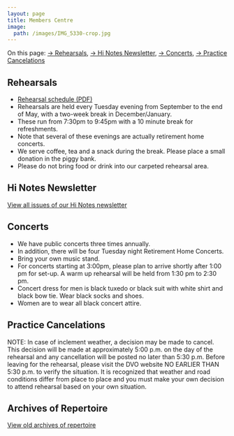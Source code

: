 ```yaml
---
layout: page
title: Members Centre
image:
  path: /images/IMG_5330-crop.jpg
---
```

On this page: 
 [→ Rehearsals](#rehearsals), 
 [→ Hi Notes Newsletter](#hi-notes-newsletter), 
 [→ Concerts](#concerts), 
 [→ Practice Cancelations](#practice-cancelations)

## Rehearsals

*   [Rehearsal schedule (PDF)](files/rehearsal-schedule-2019-20.pdf)
*   Rehearsals are held every Tuesday evening from September to the end of May, with a two-week break in December/January.
*   These run from 7:30pm to 9:45pm with a 10 minute break for refreshments.
*   Note that several of these evenings are actually retirement home concerts.
*   We serve coffee, tea and a snack during the break. Please place a small donation in the piggy bank. 
*   Please do not bring food or drink into our carpeted rehearsal area.

## Hi Notes Newsletter

[View all issues of our Hi Notes newsletter](/members/hi-notes)

## Concerts

*   We have public concerts three times annually.
*   In addition, there will be four Tuesday night Retirement Home Concerts.
*   Bring your own music stand.
*   For concerts starting at 3:00pm, please plan to arrive shortly after 1:00 pm for set-up. A warm up rehearsal will be held from 1:30 pm to 2:30 pm.
*   Concert dress for men is black tuxedo or black suit with white shirt and black bow tie. Wear black socks and shoes.
*   Women are to wear all black concert attire.

## Practice Cancelations

NOTE: In case of inclement weather, a decision may be made to cancel. This decision will be made at approximately 5:00 p.m. on the day of the rehearsal and any cancellation will be posted no later than 5:30 p.m. Before leaving for the rehearsal, please visit the DVO website NO EARLIER THAN 5:30 p.m. to verify the situation. It is recognized that weather and road conditions differ from place to place and you must make your own decision to attend rehearsal based on your own situation.

## Archives of Repertoire

[View old archives of repertoire](/members/archives)